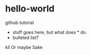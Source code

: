 # hello-world
github tutorial

* stuff goes here, but what does * do
* bulleted list?

kll
Or maybe Sake
